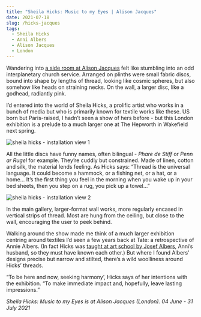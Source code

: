 ```yaml
---
title: "Sheila Hicks: Music to my Eyes | Alison Jacques"
date: 2021-07-18
slug: /hicks-jacques
tags:
  - Sheila Hicks
  - Anni Albers
  - Alison Jacques
  - London
---
```


Wandering into [a side room at Alison Jacques](https://alisonjacques.com/exhibitions/music-to-my-eyes) felt like stumbling into an odd interplanetary church service. Arranged on plinths were small fabric discs, bound into shape by lengths of thread, looking like cosmic spheres, but also somehow like heads on straining necks. On the wall, a larger disc, like a godhead, radiantly pink.

I’d entered into the world of Sheila Hicks, a prolific artist who works in a bunch of media but who is primarily known for textile works like these. US born but Paris-raised, I hadn’t seen a show of hers before - but this London exhibition is a prelude to a much larger one at The Hepworth in Wakefield next spring.

![sheila hicks - installation view 1](/hicks-jacques-1.jpg)

All the little discs have funny names, often bilingual - *Phare de Stiff* or *Penn ar Rugel* for example. They’re cuddly but constrained. Made of linen, cotton and silk, the material lends feeling. As Hicks says: “Thread is the universal language. It could become a hammock, or a fishing net, or a hat, or a home… It’s the first thing you feel in the morning when you wake up in your bed sheets, then you step on a rug, you pick up a towel…”

![sheila hicks - installation view 2](/hicks-jacques-2.jpg)

In the main gallery, larger-format wall works, more regularly encased in vertical strips of  thread. Most are hung from the ceiling, but close to the wall, encouraging the user to peek behind.

Walking around the show made me think of a much larger exhibition centring around textiles I’d seen a few years back at Tate: a retrospective of Annie Albers. (In fact Hicks was [taught at art school by Josef Albers](http://archive.boston.com/ae/theater_arts/articles/2010/11/14/sheila_hicks_50_years_at_the_addison_gallery_of_american_art_exhibits_an_artist_who_weaves_color_and_fiber_into_her_take_on_modernism/?page=full), Anni’s husband, so they must have known each other.) But where I found Albers’ designs precise but narrow and stilted, there’s a wild woolliness around Hicks’ threads.

“To be here and now, seeking harmony’, Hicks says of her intentions with the exhibition. “To make immediate impact and, hopefully, leave lasting impressions.”

*Sheila Hicks: Music to my Eyes is at Alison Jacques (London). 04 June - 31 July 2021*
